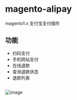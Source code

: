 # magento-alipay
magento1.x 支付宝支付插件

## 功能
  * 扫码支付
  * 手机网站支付
  * 在线退款
  * 查询退款状态
  * 退款列表
  
##
![image](https://github.com/zouhongzhao/magento-alipay/blob/master/alipay.gif)
